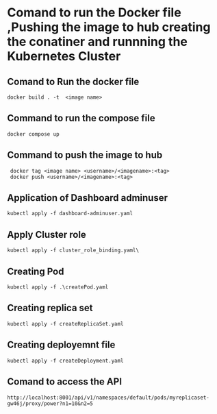 # Comand to run the Docker file ,Pushing the image to hub creating the conatiner and runnning the Kubernetes Cluster

## Comand to Run the docker file 
```
docker build . -t  <image name>
```
## Command to run the compose file 
```
docker compose up 
```
## Command to push the image to hub
```
 docker tag <image name> <username>/<imagename>:<tag>
 docker push <username>/<imagename>:<tag>
```

## Application of Dashboard adminuser 
```
kubectl apply -f dashboard-adminuser.yaml​
```
## Apply Cluster role 
```
kubectl apply -f cluster_role_binding.yaml\
```
## Creating Pod

```
kubectl apply -f .\createPod.yaml
```

## Creating replica set 
```
kubectl apply -f createReplicaSet.yaml
```
## Creating deployemnt file 
```
kubectl apply -f createDeployment.yaml
```
## Comand to access the API 
```
http://localhost:8001/api/v1/namespaces/default/pods/myreplicaset-gw46j/proxy/power?n1=10&n2=5
```

